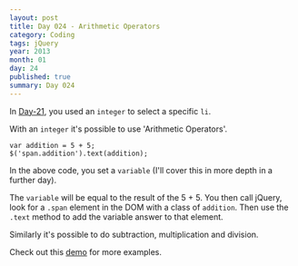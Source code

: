```yaml
---
layout: post
title: Day 024 - Arithmetic Operators
category: Coding
tags: jQuery
year: 2013
month: 01
day: 24
published: true
summary: Day 024
---
```


In [Day-21](/Day-021), you used an `integer` to select a specific `li`.

With an `integer` it's possible to use 'Arithmetic Operators'.

	var addition = 5 + 5;
	$('span.addition').text(addition);


In the above code, you set a `variable` (I'll cover this in more depth in a further day).

The `variable` will be equal to the result of the 5 + 5. You then call jQuery, look for a `.span` element in the DOM with a class of `addition`. Then use the `.text` method to add the variable answer to that element.

Similarly it's possible to do subtraction, multiplication and division.

Check out this [demo](/demos/Day-024.html) for more examples.